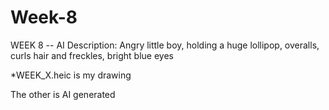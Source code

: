# Week-8
WEEK 8 -- AI Description: Angry little boy, holding a huge lollipop, overalls, curls hair and freckles, bright blue eyes

*WEEK_X.heic is my drawing

The other is AI generated
